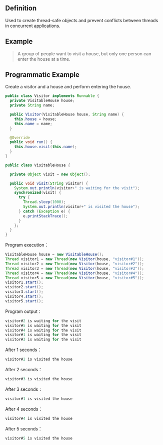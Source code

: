 ## Definition

Used to create thread-safe objects and prevent conflicts between threads in concurrent applications.  

## Example

> A group of people want to visit a house, but only one person can enter the house at a time.  

## Programmatic Example

Create a visitor and a house and perform entering the house.  

```java
public class Visitor implements Runnable {
  private VisitableHouse house;
  private String name;

  public Visitor(VisitableHouse house, String name) {
    this.house = house;
    this.name = name;
  }

  @Override
  public void run() {
    this.house.visit(this.name);
  }
}

public class VisitableHouse {

  private Object visit = new Object();

  public void visit(String visitor) {
    System.out.println(visitor+" is waiting for the visit");
    synchronized(visit) {
      try {
        Thread.sleep(1000);
        System.out.println(visitor+" is visited the house");
      } catch (Exception e) {
        e.printStackTrace();
      }
    };
  }
}
```

Program execution：

```java
VisitableHouse house = new VisitableHouse();
Thread visitor1 = new Thread(new Visitor(house, "visitor#1"));
Thread visitor2 = new Thread(new Visitor(house, "visitor#2"));
Thread visitor3 = new Thread(new Visitor(house, "visitor#3"));
Thread visitor4 = new Thread(new Visitor(house, "visitor#4"));
Thread visitor5 = new Thread(new Visitor(house, "visitor#5"));
visitor1.start();
visitor2.start();
visitor3.start();
visitor4.start();
visitor5.start();
```

Program output：

```java
visitor#2 is waiting for the visit
visitor#5 is waiting for the visit
visitor#4 is waiting for the visit
visitor#1 is waiting for the visit
visitor#3 is waiting for the visit
```

After 1 seconds：

```java
visitor#2 is visited the house
```

After 2 seconds：

```java
visitor#3 is visited the house
```

After 3 seconds：

```java
visitor#1 is visited the house
```

After 4 seconds：

```java
visitor#4 is visited the house
```

After 5 seconds：

```java
visitor#5 is visited the house
```

